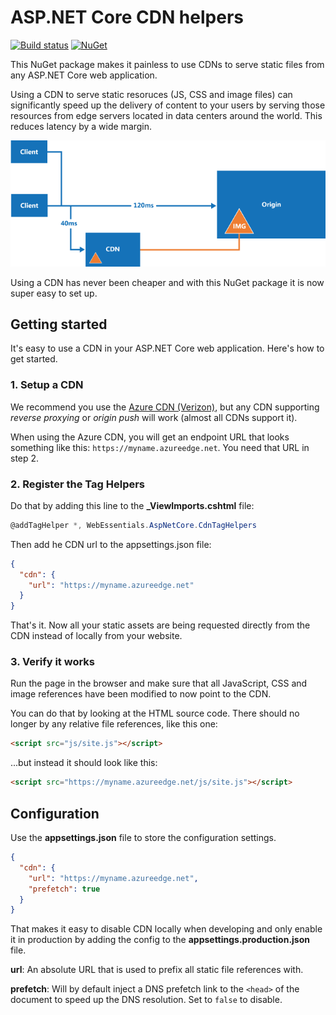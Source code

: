 # ASP.NET Core CDN helpers

[![Build status](https://ci.appveyor.com/api/projects/status/txquc7aq1kgweap7?svg=true)](https://ci.appveyor.com/project/madskristensen/webessentials-aspnetcore-cdntaghelpers)
[![NuGet](https://img.shields.io/nuget/v/WebEssentials.AspNetCore.CdnTagHelpers.svg)](https://nuget.org/packages/WebEssentials.AspNetCore.CdnTagHelpers/)

This NuGet package makes it painless to use CDNs to serve static files from any ASP.NET Core web application.

Using a CDN to serve static resoruces (JS, CSS and image files) can significantly speed up the delivery of content to your users by serving those resources from edge servers located in data centers around the world. This reduces latency by a wide margin.

![CDN chart](art/cdn.png)

Using a CDN has never been cheaper and with this NuGet package it is now super easy to set up.

## Getting started
It's easy to use a CDN in your ASP.NET Core web application. Here's how to get started.

### 1. Setup a CDN
We recommend you use the [Azure CDN (Verizon)](https://azure.microsoft.com/en-us/services/cdn/), but any CDN supporting *reverse proxying* or *origin push* will work (almost all CDNs support it).

When using the Azure CDN, you will get an endpoint URL that looks something like this: `https://myname.azureedge.net`. You need that URL in step 2.

### 2. Register the Tag Helpers
Do that by adding this line to the **_ViewImports.cshtml** file:

```csharp
@addTagHelper *, WebEssentials.AspNetCore.CdnTagHelpers
```

Then add he CDN url to the appsettings.json file:

```json
{
  "cdn": {
    "url": "https://myname.azureedge.net"
  }
}
```

That's it. Now all your static assets are being requested directly from the CDN instead of locally from your website.

### 3. Verify it works
Run the page in the browser and make sure that all JavaScript, CSS and image references have been modified to now point to the CDN.

You can do that by looking at the HTML source code. There should no longer by any relative file references, like this one:

```html
<script src="js/site.js"></script>
```

...but instead it should look like this:

```html
<script src="https://myname.azureedge.net/js/site.js"></script>
```

## Configuration
Use the **appsettings.json** file to store the configuration settings.

```json
{
  "cdn": {
    "url": "https://myname.azureedge.net",
    "prefetch": true
  }
}
```

That makes it easy to disable CDN locally when developing and only enable it in production by adding the config to the **appsettings.production.json** file.

**url**: An absolute URL that is used to prefix all static file references with.

**prefetch**: Will by default inject a DNS prefetch link to the `<head>` of the document to speed up the DNS resolution. Set to `false` to disable.